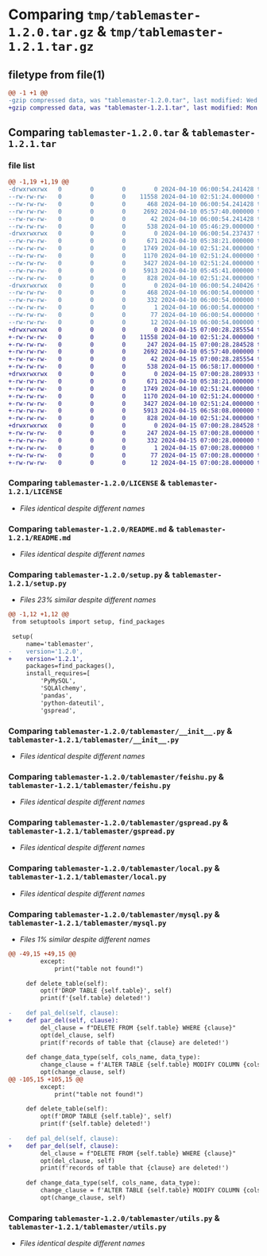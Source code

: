 # Comparing `tmp/tablemaster-1.2.0.tar.gz` & `tmp/tablemaster-1.2.1.tar.gz`

## filetype from file(1)

```diff
@@ -1 +1 @@
-gzip compressed data, was "tablemaster-1.2.0.tar", last modified: Wed Apr 10 06:00:54 2024, max compression
+gzip compressed data, was "tablemaster-1.2.1.tar", last modified: Mon Apr 15 07:00:28 2024, max compression
```

## Comparing `tablemaster-1.2.0.tar` & `tablemaster-1.2.1.tar`

### file list

```diff
@@ -1,19 +1,19 @@
-drwxrwxrwx   0        0        0        0 2024-04-10 06:00:54.241428 tablemaster-1.2.0/
--rw-rw-rw-   0        0        0    11558 2024-04-10 02:51:24.000000 tablemaster-1.2.0/LICENSE
--rw-rw-rw-   0        0        0      468 2024-04-10 06:00:54.241428 tablemaster-1.2.0/PKG-INFO
--rw-rw-rw-   0        0        0     2692 2024-04-10 05:57:40.000000 tablemaster-1.2.0/README.md
--rw-rw-rw-   0        0        0       42 2024-04-10 06:00:54.241428 tablemaster-1.2.0/setup.cfg
--rw-rw-rw-   0        0        0      538 2024-04-10 05:46:29.000000 tablemaster-1.2.0/setup.py
-drwxrwxrwx   0        0        0        0 2024-04-10 06:00:54.237437 tablemaster-1.2.0/tablemaster/
--rw-rw-rw-   0        0        0      671 2024-04-10 05:38:21.000000 tablemaster-1.2.0/tablemaster/__init__.py
--rw-rw-rw-   0        0        0     1749 2024-04-10 02:51:24.000000 tablemaster-1.2.0/tablemaster/feishu.py
--rw-rw-rw-   0        0        0     1170 2024-04-10 02:51:24.000000 tablemaster-1.2.0/tablemaster/gspread.py
--rw-rw-rw-   0        0        0     3427 2024-04-10 02:51:24.000000 tablemaster-1.2.0/tablemaster/local.py
--rw-rw-rw-   0        0        0     5913 2024-04-10 05:45:41.000000 tablemaster-1.2.0/tablemaster/mysql.py
--rw-rw-rw-   0        0        0      828 2024-04-10 02:51:24.000000 tablemaster-1.2.0/tablemaster/utils.py
-drwxrwxrwx   0        0        0        0 2024-04-10 06:00:54.240426 tablemaster-1.2.0/tablemaster.egg-info/
--rw-rw-rw-   0        0        0      468 2024-04-10 06:00:54.000000 tablemaster-1.2.0/tablemaster.egg-info/PKG-INFO
--rw-rw-rw-   0        0        0      332 2024-04-10 06:00:54.000000 tablemaster-1.2.0/tablemaster.egg-info/SOURCES.txt
--rw-rw-rw-   0        0        0        1 2024-04-10 06:00:54.000000 tablemaster-1.2.0/tablemaster.egg-info/dependency_links.txt
--rw-rw-rw-   0        0        0       77 2024-04-10 06:00:54.000000 tablemaster-1.2.0/tablemaster.egg-info/requires.txt
--rw-rw-rw-   0        0        0       12 2024-04-10 06:00:54.000000 tablemaster-1.2.0/tablemaster.egg-info/top_level.txt
+drwxrwxrwx   0        0        0        0 2024-04-15 07:00:28.285554 tablemaster-1.2.1/
+-rw-rw-rw-   0        0        0    11558 2024-04-10 02:51:24.000000 tablemaster-1.2.1/LICENSE
+-rw-rw-rw-   0        0        0      247 2024-04-15 07:00:28.284528 tablemaster-1.2.1/PKG-INFO
+-rw-rw-rw-   0        0        0     2692 2024-04-10 05:57:40.000000 tablemaster-1.2.1/README.md
+-rw-rw-rw-   0        0        0       42 2024-04-15 07:00:28.285554 tablemaster-1.2.1/setup.cfg
+-rw-rw-rw-   0        0        0      538 2024-04-15 06:58:17.000000 tablemaster-1.2.1/setup.py
+drwxrwxrwx   0        0        0        0 2024-04-15 07:00:28.280933 tablemaster-1.2.1/tablemaster/
+-rw-rw-rw-   0        0        0      671 2024-04-10 05:38:21.000000 tablemaster-1.2.1/tablemaster/__init__.py
+-rw-rw-rw-   0        0        0     1749 2024-04-10 02:51:24.000000 tablemaster-1.2.1/tablemaster/feishu.py
+-rw-rw-rw-   0        0        0     1170 2024-04-10 02:51:24.000000 tablemaster-1.2.1/tablemaster/gspread.py
+-rw-rw-rw-   0        0        0     3427 2024-04-10 02:51:24.000000 tablemaster-1.2.1/tablemaster/local.py
+-rw-rw-rw-   0        0        0     5913 2024-04-15 06:58:08.000000 tablemaster-1.2.1/tablemaster/mysql.py
+-rw-rw-rw-   0        0        0      828 2024-04-10 02:51:24.000000 tablemaster-1.2.1/tablemaster/utils.py
+drwxrwxrwx   0        0        0        0 2024-04-15 07:00:28.284528 tablemaster-1.2.1/tablemaster.egg-info/
+-rw-rw-rw-   0        0        0      247 2024-04-15 07:00:28.000000 tablemaster-1.2.1/tablemaster.egg-info/PKG-INFO
+-rw-rw-rw-   0        0        0      332 2024-04-15 07:00:28.000000 tablemaster-1.2.1/tablemaster.egg-info/SOURCES.txt
+-rw-rw-rw-   0        0        0        1 2024-04-15 07:00:28.000000 tablemaster-1.2.1/tablemaster.egg-info/dependency_links.txt
+-rw-rw-rw-   0        0        0       77 2024-04-15 07:00:28.000000 tablemaster-1.2.1/tablemaster.egg-info/requires.txt
+-rw-rw-rw-   0        0        0       12 2024-04-15 07:00:28.000000 tablemaster-1.2.1/tablemaster.egg-info/top_level.txt
```

### Comparing `tablemaster-1.2.0/LICENSE` & `tablemaster-1.2.1/LICENSE`

 * *Files identical despite different names*

### Comparing `tablemaster-1.2.0/README.md` & `tablemaster-1.2.1/README.md`

 * *Files identical despite different names*

### Comparing `tablemaster-1.2.0/setup.py` & `tablemaster-1.2.1/setup.py`

 * *Files 23% similar despite different names*

```diff
@@ -1,12 +1,12 @@
 from setuptools import setup, find_packages
 
 setup(
     name='tablemaster',
-    version='1.2.0',
+    version='1.2.1',
     packages=find_packages(),
     install_requires=[
         'PyMySQL',
         'SQLAlchemy',
         'pandas',
         'python-dateutil',
         'gspread',
```

### Comparing `tablemaster-1.2.0/tablemaster/__init__.py` & `tablemaster-1.2.1/tablemaster/__init__.py`

 * *Files identical despite different names*

### Comparing `tablemaster-1.2.0/tablemaster/feishu.py` & `tablemaster-1.2.1/tablemaster/feishu.py`

 * *Files identical despite different names*

### Comparing `tablemaster-1.2.0/tablemaster/gspread.py` & `tablemaster-1.2.1/tablemaster/gspread.py`

 * *Files identical despite different names*

### Comparing `tablemaster-1.2.0/tablemaster/local.py` & `tablemaster-1.2.1/tablemaster/local.py`

 * *Files identical despite different names*

### Comparing `tablemaster-1.2.0/tablemaster/mysql.py` & `tablemaster-1.2.1/tablemaster/mysql.py`

 * *Files 1% similar despite different names*

```diff
@@ -49,15 +49,15 @@
         except:
             print("table not found!")
 
     def delete_table(self):
         opt(f'DROP TABLE {self.table}', self)
         print(f'{self.table} deleted!')
 
-    def pal_del(self, clause):
+    def par_del(self, clause):
         del_clause = f"DELETE FROM {self.table} WHERE {clause}"
         opt(del_clause, self)
         print(f'records of table that {clause} are deleted!')
 
     def change_data_type(self, cols_name, data_type):
         change_clause = f'ALTER TABLE {self.table} MODIFY COLUMN {cols_name} {data_type}'
         opt(change_clause, self)
@@ -105,15 +105,15 @@
         except:
             print("table not found!")
 
     def delete_table(self):
         opt(f'DROP TABLE {self.table}', self)
         print(f'{self.table} deleted!')
 
-    def pal_del(self, clause):
+    def par_del(self, clause):
         del_clause = f"DELETE FROM {self.table} WHERE {clause}"
         opt(del_clause, self)
         print(f'records of table that {clause} are deleted!')
 
     def change_data_type(self, cols_name, data_type):
         change_clause = f'ALTER TABLE {self.table} MODIFY COLUMN {cols_name} {data_type}'
         opt(change_clause, self)
```

### Comparing `tablemaster-1.2.0/tablemaster/utils.py` & `tablemaster-1.2.1/tablemaster/utils.py`

 * *Files identical despite different names*

